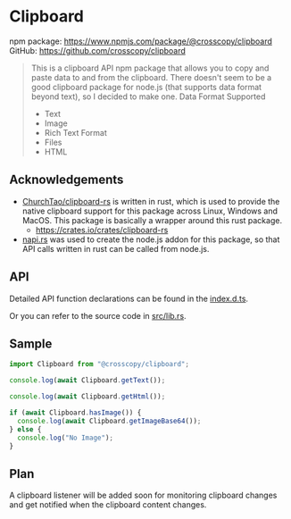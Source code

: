 # Clipboard

npm package: https://www.npmjs.com/package/@crosscopy/clipboard
GitHub: https://github.com/crosscopy/clipboard

> This is a clipboard API npm package that allows you to copy and paste data to and from the clipboard.
> There doesn't seem to be a good clipboard package for node.js (that supports data format beyond text), so I decided to make one.
> Data Format Supported
>
> - Text
> - Image
> - Rich Text Format
> - Files
> - HTML

## Acknowledgements

- [ChurchTao/clipboard-rs](https://github.com/ChurchTao/clipboard-rs) is written in rust, which is used to provide the native clipboard support for this package across Linux, Windows and MacOS. This package is basically a wrapper around this rust package.
  - https://crates.io/crates/clipboard-rs
- [napi.rs](https://napi.rs/) was used to create the node.js addon for this package, so that API calls written in rust can be called from node.js.

## API

Detailed API function declarations can be found in the [index.d.ts](./index.d.ts).

Or you can refer to the source code in [src/lib.rs](./src/lib.rs).

## Sample

```javascript
import Clipboard from "@crosscopy/clipboard";

console.log(await Clipboard.getText());

console.log(await Clipboard.getHtml());

if (await Clipboard.hasImage()) {
  console.log(await Clipboard.getImageBase64());
} else {
  console.log("No Image");
}
```

## Plan

A clipboard listener will be added soon for monitoring clipboard changes and get notified when the clipboard content changes.

